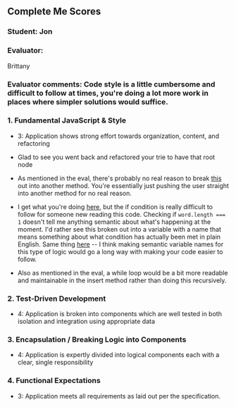 ## Complete Me Scores
### Student: Jon

### Evaluator:
Brittany

### Evaluator comments: Code style is a little cumbersome and difficult to follow at times, you're doing a lot more work in places where simpler solutions would suffice.


### 1. Fundamental JavaScript & Style

* 3:  Application shows strong effort towards organization, content, and refactoring

* Glad to see you went back and refactored your trie to have that root node

* As mentioned in the eval, there's probably no real reason to break [this](https://github.com/JSweet314/prefix-trie/blob/master/lib/Trie.js#L31-L36) out into another method. You're essentially just pushing the user straight into another method for no real reason.

* I get what you're doing [here](https://github.com/JSweet314/prefix-trie/blob/master/lib/Trie.js#L22), but the if condition is really difficult to follow for someone new reading this code. Checking if `word.length === 1` doesn't tell me anything semantic about what's happening at the moment. I'd rather see this broken out into a variable with a name that means something about what condition has actually been met in plain English. Same thing [here](https://github.com/JSweet314/prefix-trie/blob/master/lib/Trie.js#L49) -- I think making semantic variable names for this type of logic would go a long way with making your code easier to follow.

* Also as mentioned in the eval, a while loop would be a bit more readable and maintainable in the insert method rather than doing this recursively. 


### 2. Test-Driven Development

* 4: Application is broken into components which are well tested in both isolation and integration using appropriate data

### 3. Encapsulation / Breaking Logic into Components

* 4: Application is expertly divided into logical components each with a clear, single responsibility

### 4. Functional Expectations

* 3: Application meets all requirements as laid out per the specification.

